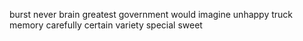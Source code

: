 burst never brain greatest government would imagine unhappy truck memory carefully certain variety special sweet